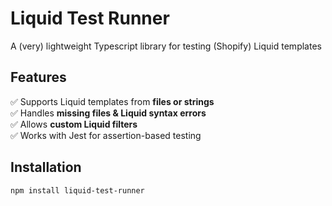 # Liquid Test Runner
A (very) lightweight Typescript library for testing (Shopify) Liquid templates

## Features
✅ Supports Liquid templates from **files or strings**  
✅ Handles **missing files & Liquid syntax errors**  
✅ Allows **custom Liquid filters**  
✅ Works with Jest for assertion-based testing

## Installation
```sh
npm install liquid-test-runner